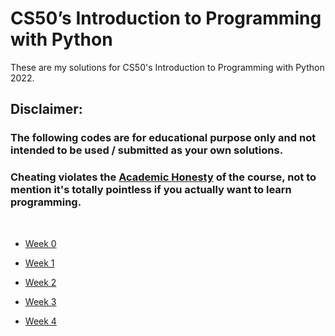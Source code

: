 # CS50’s Introduction to Programming with Python

These are my solutions for CS50's Introduction to Programming with Python 2022.

## Disclaimer:

### The following codes are for educational purpose only and not intended to be used / submitted as your own solutions.
### **Cheating violates the [Academic Honesty](https://cs50.harvard.edu/python/2022/honesty/) of the course, not to mention it's totally pointless if you actually want to learn programming.**

<br/>

- [Week 0](https://github.com/Sajith-Madhusankha/CS50p-Problem-Sets/tree/main/Week%200)

- [Week 1](https://github.com/Sajith-Madhusankha/CS50p-Problem-Sets/tree/main/Week%201)

- [Week 2](https://github.com/Sajith-Madhusankha/CS50p-Problem-Sets/tree/main/Week%202)

- [Week 3](https://github.com/Sajith-Madhusankha/CS50p-Problem-Sets/tree/main/Week%203)

- [Week 4](https://github.com/Sajith-Madhusankha/CS50p-Problem-Sets/tree/main/Week%204)
